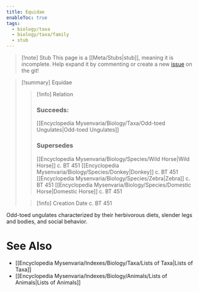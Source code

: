 ```yaml
---
title: Equidae
enableToc: true
tags:
  - biology/taxa
  - biology/taxa/family
  - stub
---
```


> [!note] Stub
> This page is a [[Meta/Stubs|stub]], meaning it is incomplete. Help expand it by commenting or create a new [issue](https://github.com/RagtimeGal/quartz--encyclopedia-mysenvaria/issues/new/choose) on the git!


> [!summary] Equidae
> > [!info] Relation
> > ### Succeeds:
> > [[Encyclopedia Mysenvaria/Biology/Taxa/Odd-toed Ungulates|Odd-toed Ungulates]]
> > ### Supersedes 
> > [[Encyclopedia Mysenvaria/Biology/Species/Wild Horse|Wild Horse]] c. BT 451
> > [[Encyclopedia Mysenvaria/Biology/Species/Donkey|Donkey]] c. BT 451
> > [[Encyclopedia Mysenvaria/Biology/Species/Zebra|Zebra]] c. BT 451
> > [[Encyclopedia Mysenvaria/Biology/Species/Domestic Horse|Domestic Horse]] c. BT 451
>
> > [!info] Creation Date
> > c. BT 451

Odd-toed ungulates characterized by their herbivorous diets, slender legs and bodies, and social behavior.

# See Also
- [[Encyclopedia Mysenvaria/Indexes/Biology/Taxa/Lists of Taxa|Lists of Taxa]]
- [[Encyclopedia Mysenvaria/Indexes/Biology/Animals/Lists of Animals|Lists of Animals]]
